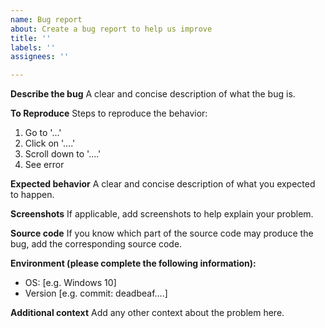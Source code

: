 ```yaml
---
name: Bug report
about: Create a bug report to help us improve
title: ''
labels: ''
assignees: ''

---
```


**Describe the bug**
A clear and concise description of what the bug is.

**To Reproduce**
Steps to reproduce the behavior:
1. Go to '...'
2. Click on '....'
3. Scroll down to '....'
4. See error

**Expected behavior**
A clear and concise description of what you expected to happen.

**Screenshots**
If applicable, add screenshots to help explain your problem.

**Source code**
If you know which part of the source code may produce the bug, add the corresponding source code.

**Environment (please complete the following information):**
 - OS: [e.g. Windows 10]
 - Version [e.g. commit: deadbeaf....]

**Additional context**
Add any other context about the problem here.
